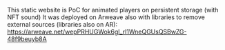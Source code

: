 This static website is PoC for animated players on persistent storage (with NFT sound) 
It was deployed on Arweave also with libraries to remove external sources (libraries also on AR): https://arweave.net/wepPRHUGWok6gl_rl1WneQGUsQSBwZG-48f9beuyb8A